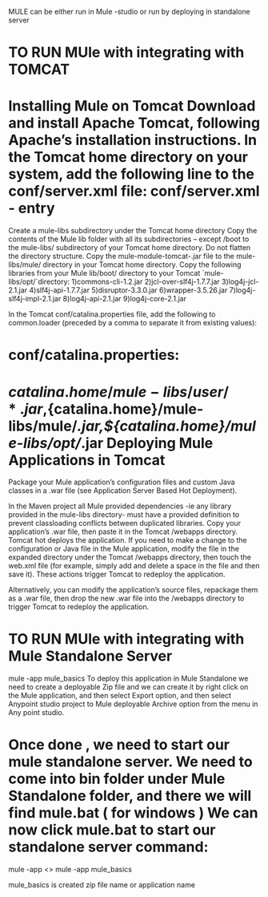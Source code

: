 MULE can be either run in Mule -studio or run by deploying in standalone server


TO RUN MUle with integrating with TOMCAT
==========================================
Installing Mule on Tomcat
Download and install Apache Tomcat, following Apache’s installation instructions.
In the Tomcat home directory on your system, add the following line to the conf/server.xml file:
conf/server.xml - entry
=========================
<Listener className="org.mule.module.tomcat.MuleTomcatListener" />
Create a mule-libs subdirectory under the Tomcat home directory
Copy the contents of the Mule lib folder with all its subdirectories – except /boot to the mule-libs/ subdirectory 
of your Tomcat home directory. Do not flatten the directory structure.
Copy the mule-module-tomcat-<version>.jar file to the mule-libs/mule/ directory in your Tomcat home directory.
Copy the following libraries from your Mule lib/boot/ directory to your Tomcat `mule-libs/opt/`directory:
1)commons-cli-1.2.jar 
2)jcl-over-slf4j-1.7.7.jar
3)log4j-jcl-2.1.jar
4)slf4j-api-1.7.7.jar
5)disruptor-3.3.0.jar
6)wrapper-3.5.26.jar
7)log4j-slf4j-impl-2.1.jar
8)log4j-api-2.1.jar
9)log4j-core-2.1.jar

In the Tomcat conf/catalina.properties file, add the following to common.loader 
(preceded by a comma to separate it from existing values):

conf/catalina.properties:
=========================
${catalina.home}/mule-libs/user/*.jar,${catalina.home}/mule-libs/mule/*.jar,${catalina.home}/mule-libs/opt/*.jar
Deploying Mule Applications in Tomcat
=====================================
Package your Mule application’s configuration files and custom Java classes in a .war file
(see Application Server Based Hot Deployment).

In the Maven project all Mule provided dependencies -ie any library provided in the 
mule-libs directory- must have a <scope>provided</scope> definition to prevent classloading conflicts
between duplicated libraries.
Copy your application’s .war file, then paste it in the Tomcat /webapps directory.
Tomcat hot deploys the application.
If you need to make a change to the configuration or Java file in the Mule application, modify 
the file in the expanded directory under the Tomcat /webapps directory, then touch the web.xml
file (for example, simply add and delete a space in the file and then save it). 
These actions trigger Tomcat to redeploy the application.

Alternatively, you can modify the application’s source files, repackage them as a .war file, then drop the
new .war file into the /webapps directory to trigger Tomcat to redeploy the application.

TO RUN MUle with integrating with Mule Standalone Server
=========================================================
mule -app mule_basics
To deploy this application in Mule Standalone we need to create a deployable Zip file
and we can create it by right click on the Mule application, and then select Export option, 
and then select Anypoint studio project to Mule deployable Archive option from the menu in Any point studio.

Once done , we need to start our mule standalone server. We need to come into bin folder 
under Mule Standalone folder, and there we will find mule.bat ( for windows )
We can now click mule.bat  to start our standalone server
command:
========
mule -app <<application name>>
mule -app mule_basics 

mule_basics is created zip file name or application name

